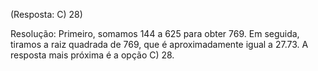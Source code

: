 (Resposta: C) 28)

Resolução: Primeiro, somamos $144$ a $625$ para obter $769$. Em seguida, tiramos a raiz quadrada de $769$, que é aproximadamente igual a $27.73$. A resposta mais próxima é a opção C) 28.
